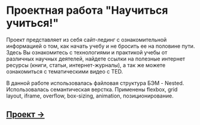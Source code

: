 # Проектная работа "Научиться учиться!"

Проект представляет из себя сайт-лединг с ознакомительной информацией о том, как начать учебу и не бросить ее на половине пути. Здесь Вы ознакомитесь с технологиями и практикой учебы от различных научных деятелей, найдете ссылки на полезные интернет ресурсы (книги, статьи, интернет-журналы), а так же можете ознакомиться с тематическими видео с TED. 

В данной работе использовалась файловая структура БЭМ - Nested. 
Использовалась семантическая верстка.
Применены flexbox, grid layout, iframe, overflow, box-sizing, animation, позиционирование.

## <a href="https://damaskbear.github.io/how-to-learn/" target="_blank">Проект →</a>
